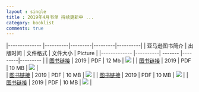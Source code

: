 ```yaml
---
layout : single
title : 2019年4月书单 持续更新中 ...
category: booklist
comments: true
---
```


[b1]: ../../Images/2019-04/artificial-neural-networks-java-applications.jpg
[r1]: https://www.amazon.com/dp/1484244206/#customerReviews

[b2]: ../../Images/2019-04/object-oriented-thought-process-5th.jpg
[r2]: https://scanlibs.com/object-oriented-thought-process-5th/yz5cw79mbn3a/ECNHOkMYYhUPIB0rFFY3DRZ5UCUUGCkSV2cCeUwGdVNBYQtlWlQ4EQw4Xi8LZSgUETJEOQ==


[b3]: ../../Images/2019-04/machine-learning-big-data-analyis.jpg
[r3]: https://www.amazon.com/dp/3110550326/#customerReviews



[b4]: ../../Images/2019-04/cybersecurity-current-writings-threats-protection.jpg
[r4]: https://www.amazon.com/dp/147667440X/#customerReviews

[b5]: ../../Images/2019-04/advanced-game-narrative-toolbox.jpg
[r5]: https://www.amazon.com/dp/1138499633/#customerReviews

[b6]: ../../Images/2019-04
[b7]: ../../Images/2019-04
[b8]: ../../Images/2019-04
[b9]: ../../Images/2019-04
[b10]: ../../Images/2019-04



|-------------- |----------|---------|---------|----------|
| 亚马逊图书简介  | 出版时间  | 文件格式 | 文件大小  | Picture  |
|-------------  |----------| ------- |---------|--------- |
| [图书链接][r1] | 2019 | PDF | 12 Mb | ![][b1] |
| [图书链接][r2] | 2019 | PDF | 10 MB | ![][b2] |    
| [图书链接][r3] | 2019 | PDF | 10 MB | ![][b3] |
| [图书链接][r4] | 2019 | PDF | 10 MB | ![][b4] |
| [图书链接][r5] | 2019 | PDF | 10 MB | ![][b5] |
